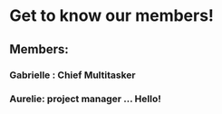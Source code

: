 # Get to know our members!


## Members:
### Gabrielle : Chief Multitasker

### Aurelie: project manager ... Hello!
